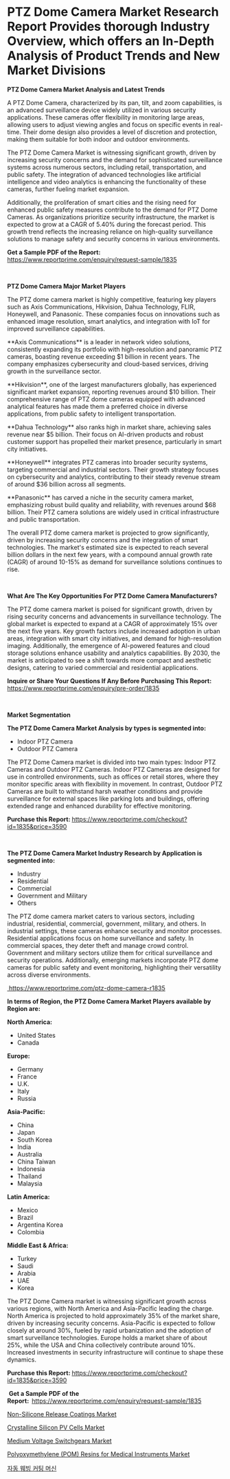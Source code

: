 <p><h1>PTZ Dome Camera Market Research Report Provides thorough Industry Overview, which offers an In-Depth Analysis of Product Trends and New Market Divisions</h1></p><p><strong>PTZ Dome Camera Market Analysis and Latest Trends</strong></p>
<p><p>A PTZ Dome Camera, characterized by its pan, tilt, and zoom capabilities, is an advanced surveillance device widely utilized in various security applications. These cameras offer flexibility in monitoring large areas, allowing users to adjust viewing angles and focus on specific events in real-time. Their dome design also provides a level of discretion and protection, making them suitable for both indoor and outdoor environments.</p><p>The PTZ Dome Camera Market is witnessing significant growth, driven by increasing security concerns and the demand for sophisticated surveillance systems across numerous sectors, including retail, transportation, and public safety. The integration of advanced technologies like artificial intelligence and video analytics is enhancing the functionality of these cameras, further fueling market expansion. </p><p>Additionally, the proliferation of smart cities and the rising need for enhanced public safety measures contribute to the demand for PTZ Dome Cameras. As organizations prioritize security infrastructure, the market is expected to grow at a CAGR of 5.40% during the forecast period. This growth trend reflects the increasing reliance on high-quality surveillance solutions to manage safety and security concerns in various environments.</p></p>
<p><strong>Get a Sample PDF of the Report:&nbsp;</strong> <a href="https://www.reportprime.com/enquiry/request-sample/1835">https://www.reportprime.com/enquiry/request-sample/1835</a></p>
<p>&nbsp;</p>
<p><strong>PTZ Dome Camera Major Market Players</strong></p>
<p><p>The PTZ dome camera market is highly competitive, featuring key players such as Axis Communications, Hikvision, Dahua Technology, FLIR, Honeywell, and Panasonic. These companies focus on innovations such as enhanced image resolution, smart analytics, and integration with IoT for improved surveillance capabilities.</p><p>**Axis Communications** is a leader in network video solutions, consistently expanding its portfolio with high-resolution and panoramic PTZ cameras, boasting revenue exceeding $1 billion in recent years. The company emphasizes cybersecurity and cloud-based services, driving growth in the surveillance sector.</p><p>**Hikvision**, one of the largest manufacturers globally, has experienced significant market expansion, reporting revenues around $10 billion. Their comprehensive range of PTZ dome cameras equipped with advanced analytical features has made them a preferred choice in diverse applications, from public safety to intelligent transportation.</p><p>**Dahua Technology** also ranks high in market share, achieving sales revenue near $5 billion. Their focus on AI-driven products and robust customer support has propelled their market presence, particularly in smart city initiatives.</p><p>**Honeywell** integrates PTZ cameras into broader security systems, targeting commercial and industrial sectors. Their growth strategy focuses on cybersecurity and analytics, contributing to their steady revenue stream of around $36 billion across all segments.</p><p>**Panasonic** has carved a niche in the security camera market, emphasizing robust build quality and reliability, with revenues around $68 billion. Their PTZ camera solutions are widely used in critical infrastructure and public transportation.</p><p>The overall PTZ dome camera market is projected to grow significantly, driven by increasing security concerns and the integration of smart technologies. The market's estimated size is expected to reach several billion dollars in the next few years, with a compound annual growth rate (CAGR) of around 10-15% as demand for surveillance solutions continues to rise.</p></p>
<p>&nbsp;</p>
<p><strong>What Are The Key Opportunities For PTZ Dome Camera Manufacturers?</strong></p>
<p><p>The PTZ dome camera market is poised for significant growth, driven by rising security concerns and advancements in surveillance technology. The global market is expected to expand at a CAGR of approximately 15% over the next five years. Key growth factors include increased adoption in urban areas, integration with smart city initiatives, and demand for high-resolution imaging. Additionally, the emergence of AI-powered features and cloud storage solutions enhance usability and analytics capabilities. By 2030, the market is anticipated to see a shift towards more compact and aesthetic designs, catering to varied commercial and residential applications.</p></p>
<p><strong>Inquire or Share Your Questions If Any Before Purchasing This Report:</strong> <a href="https://www.reportprime.com/enquiry/pre-order/1835">https://www.reportprime.com/enquiry/pre-order/1835</a></p>
<p>&nbsp;</p>
<p><strong>Market Segmentation</strong></p>
<p><strong>The PTZ Dome Camera Market Analysis by types is segmented into:</strong></p>
<p><ul><li>Indoor PTZ Camera</li><li>Outdoor PTZ Camera</li></ul></p>
<p><p>The PTZ Dome Camera market is divided into two main types: Indoor PTZ Cameras and Outdoor PTZ Cameras. Indoor PTZ Cameras are designed for use in controlled environments, such as offices or retail stores, where they monitor specific areas with flexibility in movement. In contrast, Outdoor PTZ Cameras are built to withstand harsh weather conditions and provide surveillance for external spaces like parking lots and buildings, offering extended range and enhanced durability for effective monitoring.</p></p>
<p><strong>Purchase this Report:&nbsp;</strong><a href="https://www.reportprime.com/checkout?id=1835&price=3590">https://www.reportprime.com/checkout?id=1835&price=3590</a></p>
<p>&nbsp;</p>
<p><strong>The PTZ Dome Camera Market Industry Research by Application is segmented into:</strong></p>
<p><ul><li>Industry</li><li>Residential</li><li>Commercial</li><li>Government and Military</li><li>Others</li></ul></p>
<p><p>The PTZ dome camera market caters to various sectors, including industrial, residential, commercial, government, military, and others. In industrial settings, these cameras enhance security and monitor processes. Residential applications focus on home surveillance and safety. In commercial spaces, they deter theft and manage crowd control. Government and military sectors utilize them for critical surveillance and security operations. Additionally, emerging markets incorporate PTZ dome cameras for public safety and event monitoring, highlighting their versatility across diverse environments.</p></p>
<p><a href="https://www.reportprime.com/ptz-dome-camera-r1835">&nbsp;https://www.reportprime.com/ptz-dome-camera-r1835</a></p>
<p><strong>In terms of Region, the PTZ Dome Camera Market Players available by Region are:</strong></p>
<p>
    <p> <strong> North America: </strong>
        <ul>
            <li>United States</li>
            <li>Canada</li>
        </ul>
        </p> 
    <p> <strong> Europe: </strong>
        <ul>
            <li>Germany</li>
            <li>France</li>
            <li>U.K.</li>
            <li>Italy</li>
            <li>Russia</li>
        </ul>
        </p> 
    <p> <strong> Asia-Pacific: </strong>
        <ul>
            <li>China</li>
            <li>Japan</li>
            <li>South Korea</li>
            <li>India</li>
            <li>Australia</li>
            <li>China Taiwan</li>
            <li>Indonesia</li>
            <li>Thailand</li>
            <li>Malaysia</li>
        </ul>
        </p> 
    <p> <strong> Latin America: </strong>
        <ul>
            <li>Mexico</li>
            <li>Brazil</li>
            <li>Argentina Korea</li>
            <li>Colombia</li>
        </ul>
        </p> 
    <p> <strong> Middle East & Africa: </strong>
        <ul>
            <li>Turkey</li>
            <li>Saudi</li>
            <li>Arabia</li>
            <li>UAE</li>
            <li>Korea</li>
        </ul>
    </p>
    </p>
<p><p>The PTZ Dome Camera market is witnessing significant growth across various regions, with North America and Asia-Pacific leading the charge. North America is projected to hold approximately 35% of the market share, driven by increasing security concerns. Asia-Pacific is expected to follow closely at around 30%, fueled by rapid urbanization and the adoption of smart surveillance technologies. Europe holds a market share of about 25%, while the USA and China collectively contribute around 10%. Increased investments in security infrastructure will continue to shape these dynamics.</p></p>
<p><strong>Purchase this Report: </strong><a href="https://www.reportprime.com/checkout?id=1835&price=3590">https://www.reportprime.com/checkout?id=1835&price=3590</a></p>
<p>&nbsp;<strong>Get a Sample PDF of the Report:&nbsp;&nbsp;</strong><a href="https://www.reportprime.com/enquiry/request-sample/1835">https://www.reportprime.com/enquiry/request-sample/1835</a></p>
<p><strong></strong></p>
<p><p><a href="https://issuu.com/reportprime-2/docs/non-silicone-release-coatings-marke_cfd32049ac7cba">Non-Silicone Release Coatings Market</a></p><p><a href="https://www.linkedin.com/pulse/crystalline-silicon-pv-cells-market-segmentation-geographical-epv8e?trackingId=mngIzgAgTyi72dZZ8DXZzA%3D%3D">Crystalline Silicon PV Cells Market</a></p><p><a href="https://www.linkedin.com/pulse/future-ready-strategic-insights-global-medium-voltage-eb4xe?trackingId=JdxR1VUVTBeo5%2BwZXEisHw%3D%3D">Medium Voltage Switchgears Market</a></p><p><a href="https://medium.com/@sagorhossaincs33_80453/global-polyoxymethylene-pom-resins-for-medical-instruments-market-focus-on-application-end-use-04d36e9b1f89">Polyoxymethylene (POM) Resins for Medical Instruments Market</a></p><p><a href="https://medium.com/@sheldondtickinson9867/%EC%9E%90%EB%8F%99-%EC%9B%B9%EB%B9%99-%EC%A0%88%EB%8B%A8%EA%B8%B0-%EC%8B%9C%EC%9E%A5-%EB%8F%99%ED%96%A5-%EB%B0%8F-%EC%8B%9C%EC%9E%A5-%EC%84%B1%EC%9E%A5-%EC%A0%84%EB%A7%9D-2024-2031-bf631f5ca000">자동 웨빙 커팅 머신</a></p></p>